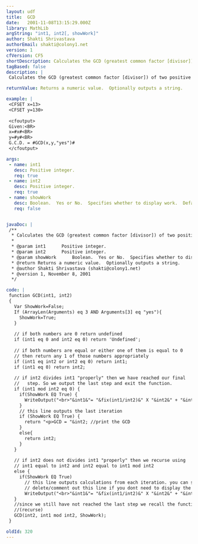 ```yaml
---
layout: udf
title:  GCD
date:   2001-11-08T13:15:29.000Z
library: MathLib
argString: "int1, int2[, showWork]"
author: Shakti Shrivastava
authorEmail: shakti@colony1.net
version: 1
cfVersion: CF5
shortDescription: Calculates the GCD (greatest common factor [divisor]) of two positive integers using the Euclidean Algorithm.
tagBased: false
description: |
 Calculates the GCD (greatest common factor [divisor]) of two positive integers using the Euclidean Algorithm.  Optionally displays all of the steps in the calculation.

returnValue: Returns a numeric value.  Optionally outputs a string.

example: |
 <CFSET x=13>
 <CFSET y=130>
 
 <cfoutput>
 Given:<BR>
 x=#x#<BR>
 y=#y#<BR>
 G.C.D. = #GCD(x,y,"yes")#
 </cfoutput>

args:
 - name: int1
   desc: Positive integer.
   req: true
 - name: int2
   desc: Positive integer.
   req: true
 - name: showWork
   desc: Boolean.  Yes or No.  Specifies whether to display work.  Default is No.
   req: false


javaDoc: |
 /**
  * Calculates the GCD (greatest common factor [divisor]) of two positive integers using the Euclidean Algorithm.
  * 
  * @param int1      Positive integer. 
  * @param int2      Positive integer. 
  * @param showWork      Boolean.  Yes or No.  Specifies whether to display work.  Default is No. 
  * @return Returns a numeric value.  Optionally outputs a string. 
  * @author Shakti Shrivastava (shakti@colony1.net) 
  * @version 1, November 8, 2001 
  */

code: |
 function GCD(int1, int2)
 {
   Var ShowWork=False;
   If (ArrayLen(Arguments) eq 3 AND Arguments[3] eq "yes"){
     ShowWork=True;
   }
    
   // if both numbers are 0 return undefined
   if (int1 eq 0 and int2 eq 0) return 'Undefined';
 
   // if both numbers are equal or either one of them is equal to 0 
   // then return any 1 of those numbers appropriately
   if (int1 eq int2 or int2 eq 0) return int1;
   if (int1 eq 0) return int2;
 
   // if int2 divides int1 "properly" then we have reached our final 
   //   step. So we output the last step and exit the function.
   if (int1 mod int2 eq 0) {
     if(ShowWork EQ True) {
       WriteOutput("<br>"&int1&"= "&fix(int1/int2)&" X "&int2&" + "&int1 mod int2); 
     }
     // this line outputs the last iteration
     if (ShowWork EQ True) {
       return "<p>GCD = "&int2; //print the GCD
     }
     else{
       return int2;
     }
   }
 
   // if int2 does not divides int1 "properly" then we recurse using
   // int1 equal to int2 and int2 equal to int1 mod int2
   else {
     if(ShowWork EQ True)
       // this line outputs calculations from each iteration. you can safely
       // delete/comment out this line if you dont need to display the steps.
       WriteOutput("<br>"&int1&"= "&fix(int1/int2)&" X "&int2&" + "&int1 mod int2); 
   }
   //since we still have not reached the last step we recall the function         
   //(recurse)
   GCD(int2, int1 mod int2, ShowWork);
 }

oldId: 320
---
```



